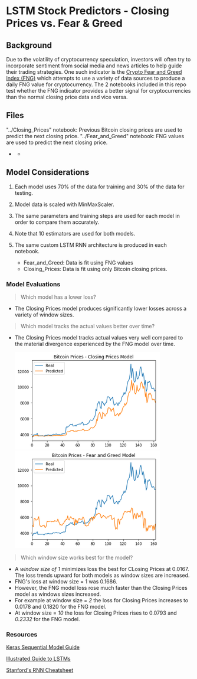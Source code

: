 # LSTM Stock Predictors - Closing Prices vs. Fear & Greed

## Background

Due to the volatility of cryptocurrency speculation, investors will often try to incorporate sentiment from social media and news articles to help guide their trading strategies. One such indicator is the [Crypto Fear and Greed Index (FNG)](https://alternative.me/crypto/fear-and-greed-index/) which attempts to use a variety of data sources to produce a daily FNG value for cryptocurrency. The 2 notebooks included in this repo test whether the FNG indicator provides a better signal for cryptocurrencies than the normal closing price data and vice versa.

## Files

"../Closing_Prices" notebook:  Previous Bitcoin closing prices are used to predict the next closing price.
"../Fear_and_Greed" notebook: FNG values are used to predict the next closing price.
- - 
## Model Considerations

1. Each model uses 70% of the data for training and 30% of the data for testing.

2. Model data is scaled with MinMaxScaler.

3. The same parameters and training steps are used for each model in order to compare them accurately.

4. Note that 10 estimators are used for both models.

5. The same custom LSTM RNN architecture is produced in each notebook. 
    * Fear_and_Greed: Data is fit using FNG values
    * Closing_Prices: Data is fit using only Bitcoin closing prices.


### Model Evaluations

> Which model has a lower loss?

* The Closing Prices model produces significantly lower losses across a variety of window sizes.
    
> Which model tracks the actual values better over time?

* The Closing Prices model tracks actual values very well compared to the material divergence experienced by the FNG model over time.

   ![closing](https://github.com/twbrodarick/Deep_Learning/blob/master/Data_Files/closing.png)  
   ![fng](https://github.com/twbrodarick/Deep_Learning/blob/master/Data_Files/fng.png)
   
> Which window size works best for the model?

* A *window size of 1* minimizes loss the best for CLosing Prices at 0.0167. The loss trends upward for both models as window sizes are increased.
* FNG's loss at window size = 1 was 0.1686. 
* However, the FNG model loss rose much faster than the Closing Prices model as windows sizes increased. 
* For example at window size = *2* the loss for Closing Prices increases to 0.0178 and 0.1820 for the FNG model.
* At window size = *10* the loss for Closing Prices rises to 0.0793 and *0.2332* for the FNG model.

### Resources

[Keras Sequential Model Guide](https://keras.io/getting-started/sequential-model-guide/)

[Illustrated Guide to LSTMs](https://towardsdatascience.com/illustrated-guide-to-lstms-and-gru-s-a-step-by-step-explanation-44e9eb85bf21)

[Stanford's RNN Cheatsheet](https://stanford.edu/~shervine/teaching/cs-230/cheatsheet-recurrent-neural-networks)
